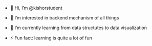 - 👋 Hi, I’m @kishorstudent
- 👀 I’m interested in backend mechanism of all things
- 🌱 I’m currently learning from data structutes to data visualization

- ⚡ Fun fact: learning is quite a lot of fun

<!---
kishorstudent/kishorstudent is a ✨ special ✨ repository because its `README.md` (this file) appears on your GitHub profile.
You can click the Preview link to take a look at your changes.
--->
